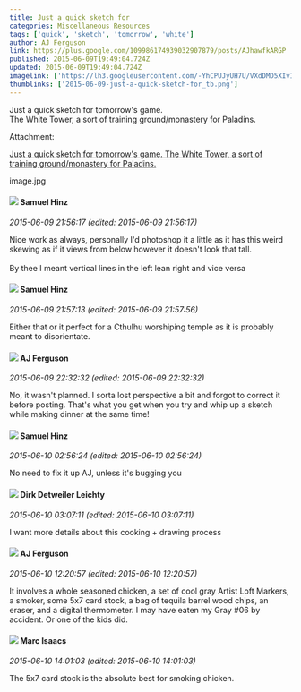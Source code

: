 ```yaml
---
title: Just a quick sketch for
categories: Miscellaneous Resources
tags: ['quick', 'sketch', 'tomorrow', 'white']
author: AJ Ferguson
link: https://plus.google.com/109986174939032907879/posts/AJhawfkARGP
published: 2015-06-09T19:49:04.724Z
updated: 2015-06-09T19:49:04.724Z
imagelink: ['https://lh3.googleusercontent.com/-YhCPUJyUH7U/VXdDMD5XIvI/AAAAAAAACeY/go3V-m4BZ1Q/w2367-h1490/image.jpg']
thumblinks: ['2015-06-09-just-a-quick-sketch-for_tb.png']
---
```


Just a quick sketch for tomorrow&#39;s game.<br />The White Tower, a sort of training ground/monastery for Paladins.


Attachment:

<a href='https://plus.google.com/photos/109986174939032907879/albums/6158464891958789297/6158464889935831794?sqi=100084733231320276299&sqsi=ce1a3f63-0134-470d-90ae-6eb5a12174e9'>Just a quick sketch for tomorrow's game.
The White Tower, a sort of training ground/monastery for Paladins.</a>


image.jpg
<div id='comment z12ugjzbokubj5o1r22bxnmywwumentlz'>
  <h4><img src='{{site.baseurl}}//images/avatars/103073938574624630447_photo.jpg'> Samuel Hinz</h4>
      <p><cite>2015-06-09 21:56:17 (edited: 2015-06-09 21:56:17)</cite></p>
        <p>Nice work as always, personally I&#39;d photoshop it a little as it has this weird skewing as if it views from below however it doesn&#39;t look that tall.<br /><br />By thee I meant vertical lines in the left lean right and vice versa</p>
</div>
        

<div id='comment z12ugjzbokubj5o1r22bxnmywwumentlz'>
  <h4><img src='{{site.baseurl}}//images/avatars/103073938574624630447_photo.jpg'> Samuel Hinz</h4>
      <p><cite>2015-06-09 21:57:13 (edited: 2015-06-09 21:57:56)</cite></p>
        <p>Either that or it perfect for a Cthulhu ﻿worshiping temple as it is probably meant to disorientate.</p>
</div>
        

<div id='comment z12ugjzbokubj5o1r22bxnmywwumentlz'>
  <h4><img src='{{site.baseurl}}//images/avatars/109986174939032907879_photo.jpg'> AJ Ferguson</h4>
      <p><cite>2015-06-09 22:32:32 (edited: 2015-06-09 22:32:32)</cite></p>
        <p>No, it wasn&#39;t planned. I sorta lost perspective a bit and forgot to correct it before posting. That&#39;s what you get when you try and whip up a sketch while making dinner at the same time!</p>
</div>
        

<div id='comment z12ugjzbokubj5o1r22bxnmywwumentlz'>
  <h4><img src='{{site.baseurl}}//images/avatars/103073938574624630447_photo.jpg'> Samuel Hinz</h4>
      <p><cite>2015-06-10 02:56:24 (edited: 2015-06-10 02:56:24)</cite></p>
        <p>No need to fix it up AJ, unless it&#39;s bugging you</p>
</div>
        

<div id='comment z12ugjzbokubj5o1r22bxnmywwumentlz'>
  <h4><img src='{{site.baseurl}}//images/avatars/107200488853215420475_photo.jpg'> Dirk Detweiler Leichty</h4>
      <p><cite>2015-06-10 03:07:11 (edited: 2015-06-10 03:07:11)</cite></p>
        <p>I want more details about this cooking + drawing process</p>
</div>
        

<div id='comment z12ugjzbokubj5o1r22bxnmywwumentlz'>
  <h4><img src='{{site.baseurl}}//images/avatars/109986174939032907879_photo.jpg'> AJ Ferguson</h4>
      <p><cite>2015-06-10 12:20:57 (edited: 2015-06-10 12:20:57)</cite></p>
        <p>It involves a whole seasoned chicken, a set of cool gray Artist Loft Markers, a smoker, some 5x7 card stock, a bag of tequila barrel wood chips, an eraser, and a digital thermometer. I may have eaten my Gray #06 by accident. Or one of the kids did.</p>
</div>
        

<div id='comment z12ugjzbokubj5o1r22bxnmywwumentlz'>
  <h4><img src='{{site.baseurl}}//images/avatars/100375389921368799865_photo.jpg'> Marc Isaacs</h4>
      <p><cite>2015-06-10 14:01:03 (edited: 2015-06-10 14:01:03)</cite></p>
        <p>The 5x7 card stock is the absolute best for smoking chicken.</p>
</div>
        